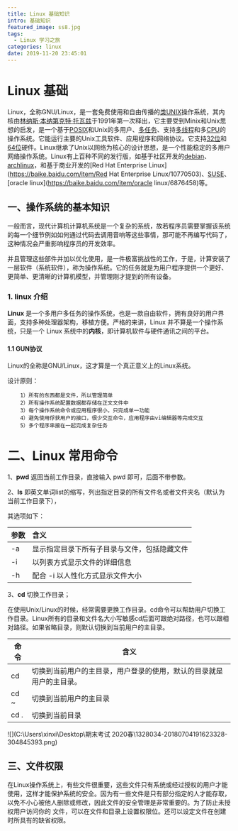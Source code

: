 ```yaml
---
title: Linux 基础知识
intro: 基础知识
featured_image: ss8.jpg
tags:
  - Linux 学习之旅
categories: linux
date: 2019-11-20 23:45:01
---
```

# Linux 基础



Linux，全称GNU/Linux，是一套免费使用和自由传播的[类UNIX](https://baike.baidu.com/item/类UNIX/9032872)操作系统，其内核由[林纳斯·本纳第克特·托瓦兹](https://baike.baidu.com/item/林纳斯·本纳第克特·托瓦兹/1034429)于1991年第一次释出，它主要受到Minix和Unix思想的启发，是一个基于[POSIX](https://baike.baidu.com/item/POSIX)和Unix的多用户、[多任务](https://baike.baidu.com/item/多任务/1011764)、支持[多线程](https://baike.baidu.com/item/多线程/1190404)和多[CPU](https://baike.baidu.com/item/CPU)的操作系统。它能运行主要的Unix工具软件、应用程序和网络协议。它支持[32位](https://baike.baidu.com/item/32位/5812218)和[64位](https://baike.baidu.com/item/64位)硬件。Linux继承了Unix以网络为核心的设计思想，是一个性能稳定的多用户网络操作系统。Linux有上百种不同的发行版，如基于社区开发的[debian](https://baike.baidu.com/item/debian/748667)、[archlinux](https://baike.baidu.com/item/archlinux/10857530)，和基于商业开发的[Red Hat Enterprise Linux](https://baike.baidu.com/item/Red Hat Enterprise Linux/10770503)、[SUSE](https://baike.baidu.com/item/SUSE/60409)、[oracle linux](https://baike.baidu.com/item/oracle  linux/6876458)等。



## 一、操作系统的基本知识

一般而言，现代计算机计算机系统是一个复杂的系统，故若程序员需要掌握该系统的每一个细节例如如何通过代码去调用音响等这些事情，那可能不再编写代码了，这种情况会严重影响程序员的开发效率。

并且管理这些部件并加以优化使用，是一件极富挑战性的工作，于是，计算安装了一层软件（系统软件），称为操作系统。它的任务就是为用户程序提供一个更好、更简单、更清晰的计算机模型，并管理刚才提到的所有设备。

### 1. linux 介绍



**Linux** 是一个多用户多任务的操作系统，也是一款自由软件，拥有良好的用户界面，支持多种处理器架构，移植方便。严格的来讲，Linux 并不算是一个操作系统，只是一个 Linux 系统中的**内核**，即计算机软件与硬件通讯之间的平台。



#### 1.1 GUN协议

Linux的全称是GNU/Linux，这才算是一个真正意义上的Linux系统。

设计原则：

        1）所有的东西都是文件，所以管理简单
        2）所有操作系统配置数据都存储在正文文件中
        3）每个操作系统命令或应用程序很小，只完成单一功能
        4）避免使用俘获用户的接口，很少交互命令，应用程序由vi编辑器等完成交互
        5）多个程序串接在一起完成复杂任务




# 二、Linux 常用命令



1、**pwd** 返回当前工作目录，直接输入 pwd 即可，后面不带参数。

2、**ls** 即英文单词list的缩写，列出指定目录的所有文件名或者文件夹名（默认为当前工作目录下），

其选项如下：

| 参数 | 含义                                         |
| :--- | :------------------------------------------- |
| -a   | 显示指定目录下所有子目录与文件，包括隐藏文件 |
| -i   | 以列表方式显示文件的详细信息                 |
| -h   | 配合 -i 以人性化方式显示文件大小             |

3、**cd**  切换工作目录；

在使用Unix/Linux的时候，经常需要更换工作目录。cd命令可以帮助用户切换工作目录。Linux所有的目录和文件名大小写敏感cd后面可跟绝对路径，也可以跟相对路径。如果省略目录，则默认切换到当前用户的主目录。



| 命令 | 含义                                                         |
| ---- | ------------------------------------------------------------ |
| cd   | 切换到当前用户的主目录，用户登录的使用，默认的目录就是用户的主目录。 |
| cd ~ | 切换到当前用户的主目录                                       |
| cd . | 切换到当前目录                                               |



![](C:\Users\xinxi\Desktop\期末考试 2020春\1328034-20180704191623328-304845393.png)



## 三、文件权限



在Linux操作系统上，有些文件很重要，这些文件只有系统或经过授权的用户才能使用，这样才能保护系统的安全。因为有一些文件是只有部分指定的人才能存取，以免不小心被他人删除或修改，因此文件的安全管理是非常重要的。为了防止未授权用户访问你的 文件，可以在文件和目录上设置权限位。还可以设定文件在创建时所具有的缺省权限。